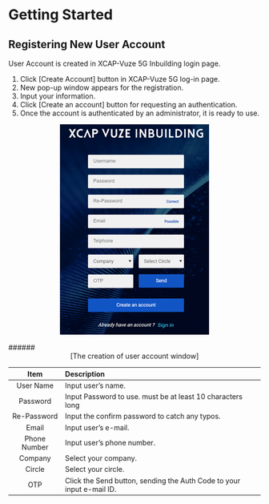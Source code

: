 # Getting Started


## Registering New User Account
User Account is created in XCAP-Vuze 5G Inbuilding login page.

1.	Click [Create Account] button in XCAP-Vuze 5G log-in page.
2.	New pop-up window appears for the registration.
3.	Input your information.
4.	Click [Create an account] button for requesting an authentication.
5.	Once the account is authenticated by an administrator, it is ready to use.



<p align="center">
  <img src="https://github.com/Innowireless-SE/5G_Vuze_Inbuilding_User_Manual/blob/master/docs/images/GetStarted/1-2.png?raw=true">
</p>
######<center>[The creation of user account window]</center>  


<center> 

|Item|	Description|
|:----------:|:----------|
|User Name|	Input user’s name.|
|Password|	Input Password to use. must be at least 10 characters long|
|Re-Password	|Input the confirm password to catch any typos.|
|Email	|Input user’s e-mail.|
|Phone Number|	Input user’s phone number.|
|Company	|Select your company.|
|Circle	|Select your circle.|
|OTP|	Click the Send button, sending the Auth Code to your input e-mail ID.|

</center> 
